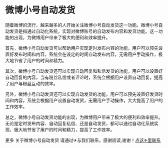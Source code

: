 # 微博小号自动发货

随着微博的流行，越来越多的人开始关注微博小号自动发货这一功能。微博小号自动发货是指通过自动化系统，实现对微博账号的自动发布内容和发货功能。这一功能的出现，为微博用户带来了极大的便利和效率提升。

首先，微博小号自动发货可以帮助用户实现定时发布内容的功能。用户可以预先设置好发布时间和内容，系统会在设定的时间自动发布内容，无需用户手动操作，极大地节省了用户的时间和精力。

其次，微博小号自动发货还可以实现自动回复和私信发货的功能。用户可以设置好自动回复的内容，当有粉丝私信或者评论时，系统会根据用户设置自动回复，提高了用户与粉丝互动的效率。

另外，微博小号自动发货还可以实现自动发货的功能。用户可以预先设置好发货时间和内容，系统会根据用户设置自动发货，无需用户手动操作，大大提高了用户的工作效率。

总之，微博小号自动发货功能的出现，为微博用户带来了极大的便利和效率提升。无论是定时发布内容、自动回复私信、还是自动发货，都可以通过自动化系统实现，极大地节省了用户的时间和精力，提高了工作效率。

更多 关于微博小号自动发货 请通过✈与我们联系，感谢阅读,谢谢！[点这✈里联系](https://a.k02.cc)